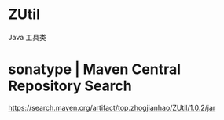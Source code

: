 # ZUtil

Java 工具类

# sonatype | Maven Central Repository Search

https://search.maven.org/artifact/top.zhogjianhao/ZUtil/1.0.2/jar
